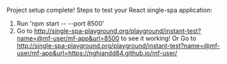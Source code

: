 Project setup complete!
Steps to test your React single-spa application:

1. Run 'npm start -- --port 8500'
2. Go to http://single-spa-playground.org/playground/instant-test?name=@mf-user/mf-app&url=8500 to see it working!
   Or Go to http://single-spa-playground.org/playground/instant-test?name=@mf-user/mf-app&url=https://nghiandd84.github.io/mf-user/
